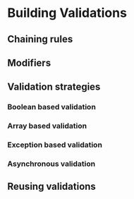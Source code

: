 # Building Validations

## Chaining rules

## Modifiers

## Validation strategies

### Boolean based validation

### Array based validation

### Exception based validation

### Asynchronous validation

## Reusing validations
